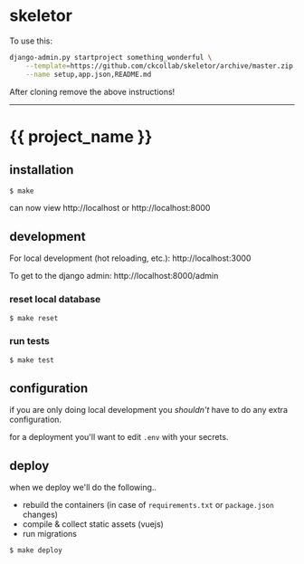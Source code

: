 # skeletor

To use this:

```bash
django-admin.py startproject something_wonderful \
    --template=https://github.com/ckcollab/skeletor/archive/master.zip \
    --name setup,app.json,README.md
```

After cloning remove the above instructions!

-------

# {{ project_name }}


## installation

```bash
$ make
```

can now view http://localhost or http://localhost:8000

## development

For local development (hot reloading, etc.):
http://localhost:3000

To get to the django admin:
http://localhost:8000/admin

### reset local database

```bash
$ make reset
```

### run tests

```bash
$ make test
```

## configuration

if you are only doing local development you _shouldn't_ have to do any extra configuration.

for a deployment you'll want to edit `.env` with your secrets.

## deploy

when we deploy we'll do the following.. 
 * rebuild the containers (in case of `requirements.txt` or `package.json` changes)
 * compile & collect static assets (vuejs)
 * run migrations

```bash
$ make deploy
```